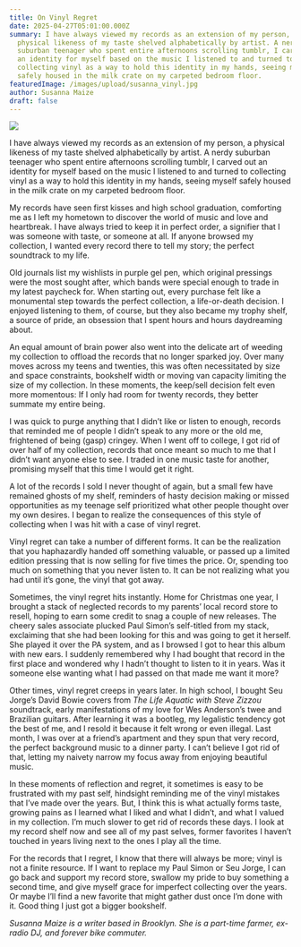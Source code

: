 ```yaml
---
title: On Vinyl Regret
date: 2025-04-27T05:01:00.000Z
summary: I have always viewed my records as an extension of my person, a
  physical likeness of my taste shelved alphabetically by artist. A nerdy
  suburban teenager who spent entire afternoons scrolling tumblr, I carved out
  an identity for myself based on the music I listened to and turned to
  collecting vinyl as a way to hold this identity in my hands, seeing myself
  safely housed in the milk crate on my carpeted bedroom floor. 
featuredImage: /images/upload/susanna_vinyl.jpg
author: Susanna Maize
draft: false
---
```

![](/images/upload/susanna_vinyl.jpg)

I have always viewed my records as an extension of my person, a physical likeness of my taste shelved alphabetically by artist. A nerdy suburban teenager who spent entire afternoons scrolling tumblr, I carved out an identity for myself based on the music I listened to and turned to collecting vinyl as a way to hold this identity in my hands, seeing myself safely housed in the milk crate on my carpeted bedroom floor. 

My records have seen first kisses and high school graduation, comforting me as I left my hometown to discover the world of music and love and heartbreak. I have always tried to keep it in perfect order, a signifier that I was someone with taste, or someone at all. If anyone browsed my collection, I wanted every record there to tell my story; the perfect soundtrack to my life.

Old journals list my wishlists in purple gel pen, which original pressings were the most sought after, which bands were special enough to trade in my latest paycheck for. When starting out, every purchase felt like a monumental step towards the perfect collection, a life-or-death decision. I enjoyed listening to them, of course, but they also became my trophy shelf, a source of pride, an obsession that I spent hours and hours daydreaming about.

An equal amount of brain power also went into the delicate art of weeding my collection to offload the records that no longer sparked joy. Over many moves across my teens and twenties, this was often necessitated by size and space constraints, bookshelf width or moving van capacity limiting the size of my collection. In these moments, the keep/sell decision felt even more momentous: If I only had room for twenty records, they better summate my entire being. 

I was quick to purge anything that I didn’t like or listen to enough, records that reminded me of people I didn’t speak to any more or the old me, frightened of being (gasp) cringey. When I went off to college, I got rid of over half of my collection, records that once meant so much to me that I didn’t want anyone else to see. I traded in one music taste for another, promising myself that this time I would get it right.

A lot of the records I sold I never thought of again, but a small few have remained ghosts of my shelf, reminders of hasty decision making or missed opportunities as my teenage self prioritized what other people thought over my own desires. I began to realize the consequences of this style of collecting when I was hit with a case of vinyl regret.

Vinyl regret can take a number of different forms. It can be the realization that you haphazardly handed off something valuable, or passed up a limited edition pressing that is now selling for five times the price. Or, spending too much on something that you never listen to. It can be not realizing what you had until it’s gone, the vinyl that got away.

Sometimes, the vinyl regret hits instantly. Home for Christmas one year, I brought a stack of neglected records to my parents’ local record store to resell, hoping to earn some credit to snag a couple of new releases. The cheery sales associate plucked Paul Simon’s self-titled from my stack, exclaiming that she had been looking for this and was going to get it herself. She played it over the PA system, and as I browsed I got to hear this album with new ears. I suddenly remembered why I had bought that record in the first place and wondered why I hadn’t thought to listen to it in years. Was it someone else wanting what I had passed on that made me want it more?

Other times, vinyl regret creeps in years later. In high school, I bought Seu Jorge’s David Bowie covers from *The Life Aquatic with Steve Zizzou* soundtrack, early manifestations of my love for Wes Anderson’s twee and Brazilian guitars. After learning it was a bootleg, my legalistic tendency got the best of me, and I resold it because it felt wrong or even illegal. Last month, I was over at a friend’s apartment and they spun that very record, the perfect background music to a dinner party. I can’t believe I got rid of that, letting my naivety narrow my focus away from enjoying beautiful music.

In these moments of reflection and regret, it sometimes is easy to be frustrated with my past self, hindsight reminding me of the vinyl mistakes that I’ve made over the years. But, I think this is what actually forms taste, growing pains as I learned what I liked and what I didn’t, and what I valued in my collection. I’m much slower to get rid of records these days. I look at my record shelf now and see all of my past selves, former favorites I haven’t touched in years living next to the ones I play all the time.

For the records that I regret, I know that there will always be more; vinyl is not a finite resource. If I want to replace my Paul Simon or Seu Jorge, I can go back and support my record store, swallow my pride to buy something a second time, and give myself grace for imperfect collecting over the years. Or maybe I’ll find a new favorite that might gather dust once I’m done with it. Good thing I just got a bigger bookshelf.

*Susanna Maize is a writer based in Brooklyn. She is a part-time farmer, ex-radio DJ, and forever bike commuter.*
